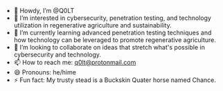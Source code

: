 - 👋 Howdy, I’m @Q0LT
- 👀 I’m interested in cybersecurity, penetration testing, and technology utilization in regenerative agriculture and sustainability. 
- 🌱 I’m currently learning advanced penetration testing techniques and how technology can be leveraged to promote regenerative agriculture.
- 💞️ I’m looking to collaborate on ideas that stretch what's possible in cybersecurity and technology.
- 📫 How to reach me: q0lt@protonmail.com
- 😄 Pronouns: he/hime
- ⚡ Fun fact: My trusty stead is a Buckskin Quater horse named Chance.

<!---
Q0LT/Q0LT is a ✨ special ✨ repository because its `README.md` (this file) appears on your GitHub profile.
You can click the Preview link to take a look at your changes.
--->
